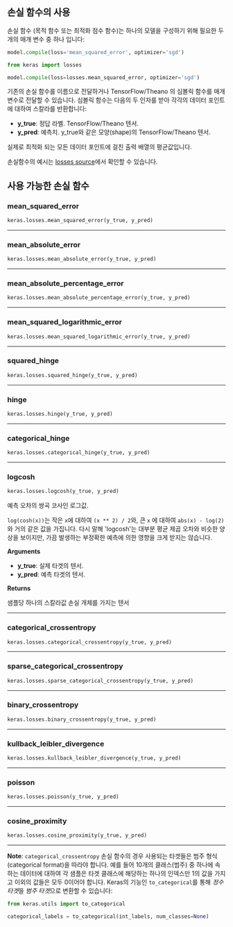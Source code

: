 
## 손실 함수의 사용

손실 함수 (목적 함수 또는 최적화 점수 함수)는 하나의 모델을 구성하기 위해 필요한 두 개의 매개 변수 중 하나 입니다:

```python
model.compile(loss='mean_squared_error', optimizer='sgd')
```

```python
from keras import losses

model.compile(loss=losses.mean_squared_error, optimizer='sgd')
```

기존의 손실 함수를 이름으로 전달하거나 TensorFlow/Theano 의 심볼릭 함수를 매개 변수로 전달할 수 있습니다. 심볼릭 함수는 다음의 두 인자를 받아 각각의 데이터 포인트에 대하여 스칼라를 반환합니다:

- __y_true__: 정답 라벨. TensorFlow/Theano 텐서.
- __y_pred__: 예측치. y_true와 같은 모양(shape)의 TensorFlow/Theano 텐서.

실제로 최적화 되는  모든 데이터 포인트에 걸친 출력 배열의 평균값입니다.

손실함수의 예시는 [losses source](https://github.com/keras-team/keras/blob/master/keras/losses.py)에서 확인할 수 있습니다.

## 사용 가능한 손실 함수

### mean_squared_error


```python
keras.losses.mean_squared_error(y_true, y_pred)
```

----

### mean_absolute_error


```python
keras.losses.mean_absolute_error(y_true, y_pred)
```

----

### mean_absolute_percentage_error


```python
keras.losses.mean_absolute_percentage_error(y_true, y_pred)
```

----

### mean_squared_logarithmic_error


```python
keras.losses.mean_squared_logarithmic_error(y_true, y_pred)
```

----

### squared_hinge


```python
keras.losses.squared_hinge(y_true, y_pred)
```

----

### hinge


```python
keras.losses.hinge(y_true, y_pred)
```

----

### categorical_hinge


```python
keras.losses.categorical_hinge(y_true, y_pred)
```

----

### logcosh


```python
keras.losses.logcosh(y_true, y_pred)
```


예측 오차의 쌍곡 코사인 로그값.

`log(cosh(x))`는 작은 `x`에 대하여 `(x ** 2) / 2`와, 큰 `x` 에 대하여
 `abs(x) - log(2)` 와 거의 같은 값을 가집니다. 다시 말해 'logcosh'는 대부분 
평균 제곱 오차와 비슷한 양상을 보이지만, 가끔 발생하는 부정확한 예측에 의한 영향을
크게 받지는 않습니다.

__Arguments__

- __y_true__: 실제 타겟의 텐서.
- __y_pred__: 예측 타겟의 텐서.

__Returns__

샘플당 하나의 스칼라값 손실 개체를 가지는 텐서
    
----

### categorical_crossentropy


```python
keras.losses.categorical_crossentropy(y_true, y_pred)
```

----

### sparse_categorical_crossentropy


```python
keras.losses.sparse_categorical_crossentropy(y_true, y_pred)
```

----

### binary_crossentropy


```python
keras.losses.binary_crossentropy(y_true, y_pred)
```

----

### kullback_leibler_divergence


```python
keras.losses.kullback_leibler_divergence(y_true, y_pred)
```

----

### poisson


```python
keras.losses.poisson(y_true, y_pred)
```

----

### cosine_proximity


```python
keras.losses.cosine_proximity(y_true, y_pred)
```


----

**Note**: `categorical_crossentropy` 손실 함수의 경우 사용되는 타겟들은 범주 형식 (categorical format)을 따라야 합니다. 예를 들어 10개의 클래스(범주) 중 하나에 속하는 데이터에 대하여 각 샘플은 타겟 클래스에 해당하는 하나의 인덱스만 1의 값을 가지고 이외의 값들은 모두 0이어야 합니다. Keras의 기능인 `to_categorical`를 통해 *정수 타겟*을 *범주 타겟*으로 변환할 수 있습니다:

```python
from keras.utils import to_categorical

categorical_labels = to_categorical(int_labels, num_classes=None)
```
